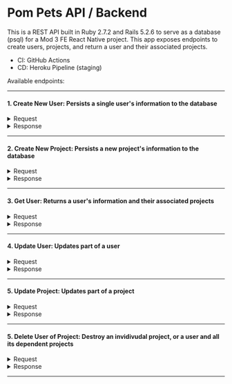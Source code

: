 # Pom Pets API / Backend
This is a REST API built in Ruby 2.7.2 and Rails 5.2.6 to serve as a database (psql) for a Mod 3 FE React Native project.
This app exposes endpoints to create users, projects, and return a user and their associated projects. 

* CI: GitHub Actions
* CD: Heroku Pipeline (staging)

Available endpoints:

---

#### 1. Create New User: Persists a single user's information to the database

<details>
  <summary> Request </summary>
  
  *POST `https://pom-pets-api.herokuapp.com/api/v1/users`*
  
  ```
      {
        "username": "Ross",
        "email": "ross@vanMail.com",
        "profilePhoto": "url/ross-in-van.png",
        "settings": {
          "workTime": 25,
          "shortPomTime": 5,
          "longPomTime": 10
        }
      }
  ```
  </details>
  
  <details>
    <summary> Response </summary>
  
```  
    {
        "data": {
            "id": "1",
            "type": "user",
            "attributes": {
                "id": 1,
                "username": "Ross",
                "email": "ross@vanMail.com",
                "profilePhoto": "url/ross-in-van.png",
                "settings": {
                    "workTime": "25",
                    "shortPomTime": "5",
                    "longPomTime": "10"
                }
            }
        }
    }
```
</details>

---

#### 2. Create New Project: Persists a new project's information to the database

<details>
  <summary> Request </summary>
  
  *POST `https://pom-pets-api.herokuapp.com/api/v1/projects`*
  
  ```
      {
        "projectName": "stretch-tech",
        "petHealth": 3,
        "petLevel": 1,
        "projectPet": "tomato",
        "projectGitHub": "url/ross-van-stretch-tech.com",
        "petImage": "url/PigeonPet.png",
        "user_id": 1,
        "stats": {
          "totalWorkTime": 175,
          "totalWorkSessions": 5,
          "totalShortPomTime": 45,
          "totalShortSessions": 8,
          "totalLongPomTime": 100,
          "totalLongSessions": 4
         }
       }

  ```
  </details>
  
  <details>
    <summary> Response </summary>
  
```  
   {
    "data": {
        "id": "1",
        "type": "project",
        "attributes": {
            "projectName": "stretch-tech",
            "projectPet": "tomato",
            "petHealth": 3,
            "petLevel": 1,
            "projectGitHub": "url/ross-van-stretch-tech.com",
            "petImage": "url/PigeonPet.png",
            "user_id": 1,
            "stats": {
                "totalWorkTime": "175",
                "totalWorkSessions": "5",
                "totalShortPomTime": "45",
                "totalShortSessions": "8",
                "totalLongPomTime": "100",
                "totalLongSessions": "4"
            }
        },
        "relationships": {
            "user": {
                "data": {
                    "id": "1",
                    "type": "user"
                }
            }
        }
    }
}
```
</details>

---

#### 3. Get User: Returns a user's information and their associated projects

<details>
  <summary> Request </summary>
  
  *GET `https://pom-pets-api.herokuapp.com/api/v1/users/1`*
  
  </details>
  
  <details>
    <summary> Response </summary>
  
```  
  {
    "data": {
        "id": "1",
        "type": "user",
        "attributes": {
            "id": 1,
            "username": "Ross",
            "email": "ross@vanMail.com",
            "profilePhoto": "url/ross-in-van.png",
            "settings": {
                "workTime": "25",
                "longPomTime": "10",
                "shortPomTime": "5"
            },
            "projects": [
                {
                    "id": 1,
                    "projectName": "stretch-tech",
                    "projectPet": "tomato",
                    "petHealth": 3,
                    "petLevel": 1,
                    "projectGitHub": "url/ross-van-stretch-tech.com",
                    "petImage": "url/PigeonPet.png",
                    "stats": {
                        "totalWorkTime": "175",
                        "totalLongPomTime": "100",
                        "totalLongSessions": "4",
                        "totalShortPomTime": "45",
                        "totalWorkSessions": "5",
                        "totalShortSessions": "8"
                    },
                    "created_at": "2022-06-01T19:26:22.891Z",
                    "updated_at": "2022-06-01T19:26:22.891Z",
                    "user_id": 1
                }
            ]
        }
    }
}
```
</details>

---

#### 4. Update User: Updates part of a user

<details>
  <summary> Request </summary>
  
  *PATCH `https://pom-pets-api.herokuapp.com/api/v1/users/1`*
  
  `
  { "profilePhoto": "myNewPhoto.png" }
  `
  
  *Note: For nested attributes within settings hash, structure the json body like the following:*
  
  `
  { settings: { workTime: 500 }}
  `
  
  </details>
  
  <details>
    <summary> Response </summary>
  
```  
  {
    "data": {
        "id": "1",
        "type": "user",
        "attributes": {
            "id": 1,
            "username": "Ross",
            "email": "ross@vanMail.com",
            "profilePhoto": "myNewPhoto.png"",
            "settings": {
                "workTime": "25",
                "longPomTime": "10",
                "shortPomTime": "5"
            },
            "projects": [
                {
                    "id": 1,
                    "projectName": "stretch-tech",
                    "projectPet": "tomato",
                    "petHealth": 3,
                    "petLevel": 1,
                    "projectGitHub": "url/ross-van-stretch-tech.com",
                    "petImage": "url/PigeonPet.png",
                    "stats": {
                        "totalWorkTime": "175",
                        "totalLongPomTime": "100",
                        "totalLongSessions": "4",
                        "totalShortPomTime": "45",
                        "totalWorkSessions": "5",
                        "totalShortSessions": "8"
                    },
                    "created_at": "2022-06-01T19:26:22.891Z",
                    "updated_at": "2022-06-01T19:26:22.891Z",
                    "user_id": 1
                }
            ]
        }
    }
}
```
</details>

---

#### 5. Update Project: Updates part of a project

<details>
  <summary> Request </summary>
  
  *PATCH `https://pom-pets-api.herokuapp.com/api/v1/projects/1`*
  
  `
  { projectPet: "bibby" }
  `
  
  *Note: For nested attributes within stats hash, structure the json body like the following:*
  
  `
  { stats: { totalWorkTime: 500 }}
  `
  </details>
  
  <details>
    <summary> Response </summary>
  
```  
  {
    "data": {
        "id": "1",
        "type": "project",
        "attributes": {
            "projectName": "stretch-tech",
            "projectPet": "bibby",
            "petHealth": 3,
            "petLevel": 1,
            "projectGitHub": "url/ross-van-stretch-tech.com",
            "petImage": "url/PigeonPet.png",
            "user_id": 1,
            "stats": {
                "totalWorkTime": "175",
                "totalLongPomTime": "100",
                "totalLongSessions": "4",
                "totalShortPomTime": "45",
                "totalWorkSessions": "5",
                "totalShortSessions": "8"
            }
        },
        "relationships": {
            "user": {
                "data": {
                    "id": "1",
                    "type": "user"
                }
            }
        }
    }
}
```
</details>

---

#### 5. Delete User of Project: Destroy an invidivudal project, or a user and all its dependent projects

<details>
  <summary> Request </summary>
  
  *DELETE `https://pom-pets-api.herokuapp.com/api/v1/users/1`*
  
  </details>
  
  <details>
    <summary> Response </summary>
  
```  
  {
    "deleted": "User 1"
  }
```
</details>

---
